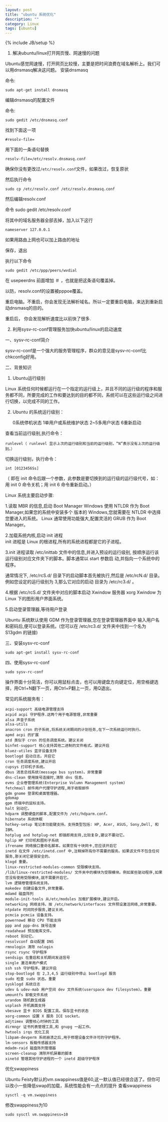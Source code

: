 ```yaml
---
layout: post
title: "ubuntu 系统优化"
description: ""
category: Linux
tags: [ubuntu]
---
```

{% include JB/setup %}

1. 解决ubuntu/linux打开网页慢、网速慢的问题

Ubuntu感觉网速慢，打开网页比较慢，主要是把时间浪费在域名解析上。我们可以用dnsmasq解决这问题。
安装dnsmasq

命令:

	sudo apt-get install dnsmasq

编辑dnsmasq的配置文件

命令:

	sudo gedit /etc/dnsmasq.conf

找到下面这一项
	
	#resolv-file=

用下面的一条语句替换

	resolv-file=/etc/resolv.dnsmasq.conf

确保你没有更改过`/etc/resolv.conf`文件，如果改过，恢复原状

然后执行命令

	sudo cp /etc/resolv.conf /etc/resolv.dnsmasq.conf

然后编辑resolv.conf

命令
	sudo gedit /etc/resolv.conf

将其中的域名服务器全部去掉，加入以下这行

	nameserver 127.0.0.1

如果用路由上网也可以加上路由的地址

保存，退出

执行以下命令
	
	sudo gedit /etc/ppp/peers/wvdial

在 usepeerdns 前面增加 ＃ ，也就是把这条语句覆盖掉。

以防，resolv.conf的设置被pppoe覆盖。

重启电脑。不重启，你会发现无法解析域名。所以一定要重启电脑，来达到重新启动dnsmasq的目的。

重启后， 你会发现解析速度比以前快了很多.

2. 利用sysv-rc-conf管理服务加快ubuntu/linux的启动速度

一、sysv-rc-conf简介

sysv-rc-conf是一个强大的服务管理程序，群众的意见是sysv-rc-conf比chkconfig好用。

二、背景知识

1. Ubuntu运行级别

Linux 系统任何时候都运行在一个指定的运行级上，并且不同的运行级的程序和服务都不同，所要完成的工作和要达到的目的都不同，系统可以在这些运行级之间进行切换，以完成不同的工作。

2. Ubuntu 的系统运行级别：

	0系统停机状态
	1单用户或系统维护状态
	2~5多用户状态
	6重新启动

查看当前运行级别,执行命令：

	runlevel（ runlevel 显示上次的运行级别和当前的运行级别，“N”表示没有上次的运行级别。）

切换运行级别，执行命令：
	
	int [0123456Ss]
（ 即在 init 命令后跟一个参数，此参数是要切换到的运行级的运行级代号，如：用 init 0 命令关机；用 init 6 命令重新启动。）

Linux 系统主要启动步骤:

1.读取 MBR 的信息,启动 Boot Manager
Windows 使用 NTLDR 作为 Boot Manager,如果您的系统中安装多个
版本的 Windows,您就需要在 NTLDR 中选择您要进入的系统。
Linux 通常使用功能强大,配置灵活的 GRUB 作为 Boot Manager。

2.加载系统内核,启动 init 进程  
init 进程是 Linux 的根进程,所有的系统进程都是它的子进程。

3.init 进程读取 /etc/inittab 文件中的信息,并进入预设的运行级别,
按顺序运行该运行级别对应文件夹下的脚本。脚本通常以 start 参数启
动,并指向一个系统中的程序。

通常情况下, /etc/rcS.d/ 目录下的启动脚本首先被执行,然后是
/etc/rcN.d/ 目录。例如您设定的运行级别为 3,那么它对应的启动
目录为 /etc/rc3.d/ 。

4.根据 /etc/rcS.d/ 文件夹中对应的脚本启动 Xwindow 服务器 xorg
Xwindow 为 Linux 下的图形用户界面系统。

5.启动登录管理器,等待用户登录

Ubuntu 系统默认使用 GDM 作为登录管理器,您在登录管理器界面中
输入用户名和密码后,便可以登录系统。(您可以在 /etc/rc3.d/
文件夹中找到一个名为 S13gdm 的链接)

三、安装sysv-rc-conf

	sudo apt-get install sysv-rc-conf

四、使用sysv-rc-conf

	sudo sysv-rc-conf

操作界面十分简洁，你可以用鼠标点击，也可以用键盘方向键定位，用空格键选择，用Ctrl+N翻下一页，用Ctrl+P翻上一页，用Q退出。

常见的系统服务有：

	acpi-support 高级电源管理支持
	acpid acpi 守护程序.这两个用于电源管理,非常重要
	alsa 声音子系统
	alsa-utils
	anacron cron 的子系统,将系统关闭期间的计划任务,在下一次系统运行时执行。
	apmd acpi 的扩展
	atd 类似于 cron 的任务调度系统。建议关闭
	binfmt-support 核心支持其他二进制的文件格式。建议开启
	bluez-utiles 蓝牙设备支持
	bootlogd 启动日志。开启它
	cron 任务调度系统,建议开启
	cupsys 打印机子系统。
	dbus 消息总线系统(message bus system)。非常重要
	dns-clean 使用拨号连接时,清除 dns 信息。
	evms 企业卷管理系统(Enterprise Volumn Management system)
	fetchmail 邮件用户代理守护进程,用于收取邮件
	gdm gnome 登录和桌面管理器。
	gdomap
	gpm 终端中的鼠标支持。
	halt 别动它。
	hdparm 调整硬盘的脚本,配置文件为 /etc/hdparm.conf。
	hibernate 系统休眠
	hotkey-setup 笔记本功能键支持。支持类型包括: HP, Acer, ASUS, Sony,Dell, 和 IBM。
	hotplug and hotplug-net 即插即用支持,比较复杂,建议不要动它。
	hplip HP 打印机和图形子系统
	ifrename 网络接口重命名脚本。如果您有十块网卡,您应该开启它
	inetd 在文件 /etc/inetd.conf 中,注释掉所有你不需要的服务。如果该文件不包含任何服务,那关闭它是很安全的。
	klogd 重要。
	linux-restricted-modules-common 受限模块支持。
	/lib/linux-restricted-modules/ 文件夹中的模块为受限模块。例如某些驱动程序,如果您没有使用受限模块,就不需要开启它。
	lvm 逻辑卷管理系统支持。
	makedev 创建设备文件,非常重要。
	mdamd 磁盘阵列
	module-init-tools 从/etc/modules 加载扩展模块,建议开启。
	networking 网络支持。按 /etc/network/interfaces 文件预设激活网络,非常重要。
	ntpdate 时间同步服务,建议关闭。
	pcmcia pcmcia 设备支持。
	powernowd 移动 CPU 节能支持
	ppp and ppp-dns 拨号连接
	readahead 预加载库文件。
	reboot 别动它。
	resolvconf 自动配置 DNS
	rmnologin 清除 nologin
	rsync rsync 守护程序
	sendsigs 在重启和关机期间发送信号
	single 激活单用户模式
	ssh ssh 守护程序。建议开启
	stop-bootlogd 在 2,3,4,5 运行级别中停止 bootlogd 服务
	sudo 检查 sudo 状态。重要
	sysklogd 系统日志
	udev & udev-mab 用户空间 dev 文件系统(userspace dev filesystem)。重要
	umountfs 卸载文件系统
	urandom 随机数生成器
	usplash 开机画面支持
	vbesave 显卡 BIOS 配置工具。保存显卡的状态
	xorg-common 设置 X 服务 ICE socket。
	adjtimex 调整核心时钟的工具
	dirmngr 证书列表管理工具,和 gnupg 一起工作。
	hwtools irqs 优化工具
	libpam-devperm 系统崩溃之后,用于修理设备文件许可的守护程序。
	lm-sensors 板载传感器支持
	mdadm-raid 磁盘陈列管理器
	screen-cleanup 清除开机屏幕的脚本
	xinetd 管理其他守护进程的一个 inetd 超级守护程序

优化swappiness

Ubuntu Feisty默认的vm.swappiness值是60,这一默认值已经很合适了。但你可以改小一些降低swap的加载，系统性能会有一点点的提升
查看swappiness

	sysctl -q vm.swappiness

修改swappiness为10

	sudo sysctl vm.swappiness=10